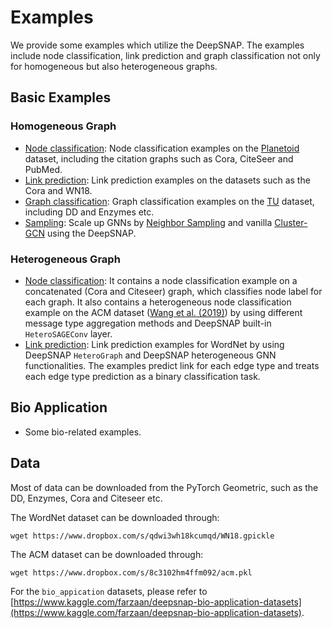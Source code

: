 # Examples

We provide some examples which utilize the DeepSNAP.
The examples include node classification, link prediction and graph classification not only for homogeneous but also heterogeneous graphs.

## Basic Examples

### Homogeneous Graph
* [Node classification](node_classification/): Node classification examples on the [Planetoid](https://arxiv.org/abs/1603.08861) dataset, including the citation graphs such as Cora, CiteSeer and PubMed.
* [Link prediction](link_prediction/): Link prediction examples on the datasets such as the Cora and WN18.
* [Graph classification](graph_classification/): Graph classification examples on the [TU](https://chrsmrrs.github.io/datasets/) dataset, including DD and Enzymes etc.
* [Sampling](sampling): Scale up GNNs by [Neighbor Sampling](https://arxiv.org/abs/1706.02216) and vanilla [Cluster-GCN](https://arxiv.org/abs/1905.07953) using the DeepSNAP.

### Heterogeneous Graph
* [Node classification](heterogeneous/node_classification.py): It contains a node classification example on a concatenated (Cora and Citeseer) graph, which classifies node label for each graph. It also contains a heterogeneous node classification example on the ACM dataset ([Wang et al. (2019)](https://arxiv.org/abs/1903.07293)) by using different message type aggregation methods and DeepSNAP built-in `HeteroSAGEConv` layer.
* [Link prediction](link_prediction_hetero): Link prediction examples for WordNet by using DeepSNAP `HeteroGraph` and DeepSNAP heterogeneous GNN functionalities. The examples predict link for each edge type and treats each edge type prediction as a binary classification task.

## Bio Application
* Some bio-related examples.

## Data
Most of data can be downloaded from the PyTorch Geometric, such as the DD, Enzymes, Cora and Citeseer etc.

The WordNet dataset can be downloaded through:
```
wget https://www.dropbox.com/s/qdwi3wh18kcumqd/WN18.gpickle
```

The ACM dataset can be downloaded through:
```
wget https://www.dropbox.com/s/8c3102hm4ffm092/acm.pkl
```

For the `bio_appication` datasets, please refer to [https://www.kaggle.com/farzaan/deepsnap-bio-application-datasets](https://www.kaggle.com/farzaan/deepsnap-bio-application-datasets).

